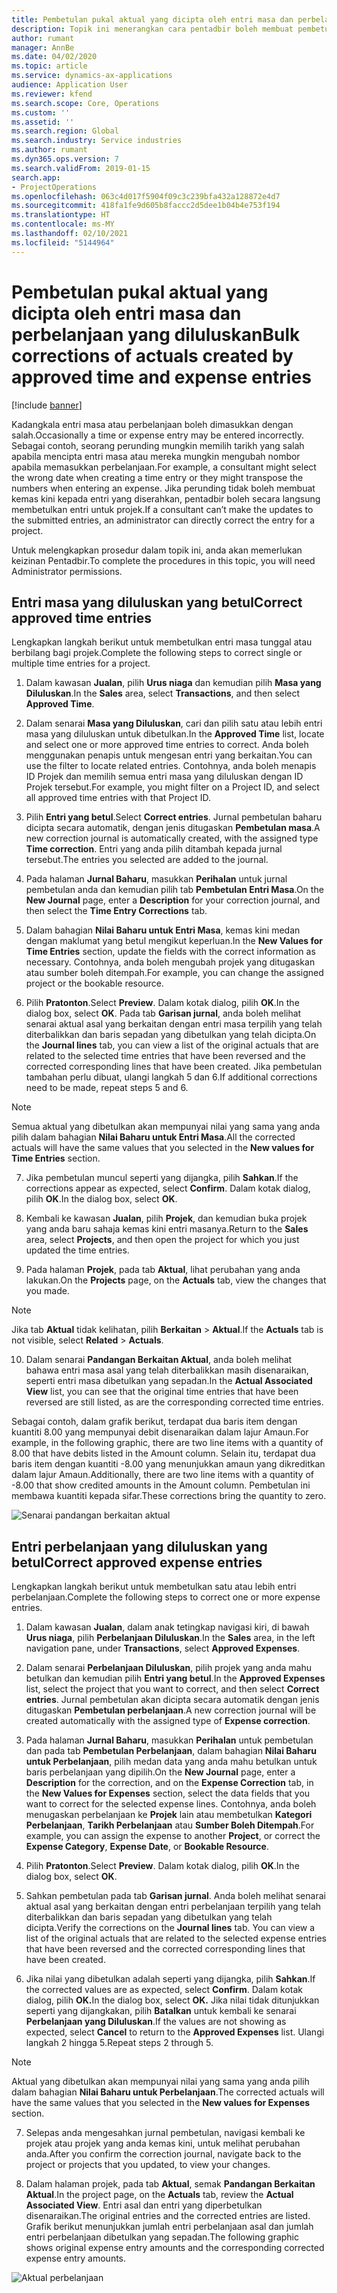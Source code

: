 ```yaml
---
title: Pembetulan pukal aktual yang dicipta oleh entri masa dan perbelanjaan yang diluluskan
description: Topik ini menerangkan cara pentadbir boleh membuat pembetulan tunggal atau pukal kepada entri masa atau perbelanjaan yang telah diluluskan jika pengebilan tidak lengkap.
author: rumant
manager: AnnBe
ms.date: 04/02/2020
ms.topic: article
ms.service: dynamics-ax-applications
audience: Application User
ms.reviewer: kfend
ms.search.scope: Core, Operations
ms.custom: ''
ms.assetid: ''
ms.search.region: Global
ms.search.industry: Service industries
ms.author: rumant
ms.dyn365.ops.version: 7
ms.search.validFrom: 2019-01-15
search.app:
- ProjectOperations
ms.openlocfilehash: 063c4d017f5904f09c3c239bfa432a128872e4d7
ms.sourcegitcommit: 418fa1fe9d605b8faccc2d5dee1b04b4e753f194
ms.translationtype: HT
ms.contentlocale: ms-MY
ms.lasthandoff: 02/10/2021
ms.locfileid: "5144964"
---
```

# <a name="bulk-corrections-of-actuals-created-by-approved-time-and-expense-entries"></a><span data-ttu-id="f583f-103">Pembetulan pukal aktual yang dicipta oleh entri masa dan perbelanjaan yang diluluskan</span><span class="sxs-lookup"><span data-stu-id="f583f-103">Bulk corrections of actuals created by approved time and expense entries</span></span>

[!include [banner](../includes/psa-now-project-operations.md)]

<span data-ttu-id="f583f-104">Kadangkala entri masa atau perbelanjaan boleh dimasukkan dengan salah.</span><span class="sxs-lookup"><span data-stu-id="f583f-104">Occasionally a time or expense entry may be entered incorrectly.</span></span> <span data-ttu-id="f583f-105">Sebagai contoh, seorang perunding mungkin memilih tarikh yang salah apabila mencipta entri masa atau mereka mungkin mengubah nombor apabila memasukkan perbelanjaan.</span><span class="sxs-lookup"><span data-stu-id="f583f-105">For example, a consultant might select the wrong date when creating a time entry or they might transpose the numbers when entering an expense.</span></span> <span data-ttu-id="f583f-106">Jika perunding tidak boleh membuat kemas kini kepada entri yang diserahkan, pentadbir boleh secara langsung membetulkan entri untuk projek.</span><span class="sxs-lookup"><span data-stu-id="f583f-106">If a consultant can’t make the updates to the submitted entries, an administrator can directly correct the entry for a project.</span></span>

<span data-ttu-id="f583f-107">Untuk melengkapkan prosedur dalam topik ini, anda akan memerlukan keizinan Pentadbir.</span><span class="sxs-lookup"><span data-stu-id="f583f-107">To complete the procedures in this topic, you will need Administrator permissions.</span></span>

## <a name="correct-approved-time-entries"></a><span data-ttu-id="f583f-108">Entri masa yang diluluskan yang betul</span><span class="sxs-lookup"><span data-stu-id="f583f-108">Correct approved time entries</span></span>     

<span data-ttu-id="f583f-109">Lengkapkan langkah berikut untuk membetulkan entri masa tunggal atau berbilang bagi projek.</span><span class="sxs-lookup"><span data-stu-id="f583f-109">Complete the following steps to correct single or multiple time entries for a project.</span></span>

1. <span data-ttu-id="f583f-110">Dalam kawasan **Jualan**, pilih **Urus niaga** dan kemudian pilih **Masa yang Diluluskan**.</span><span class="sxs-lookup"><span data-stu-id="f583f-110">In the **Sales** area, select **Transactions**, and then select **Approved Time**.</span></span> 

2. <span data-ttu-id="f583f-111">Dalam senarai **Masa yang Diluluskan**, cari dan pilih satu atau lebih entri masa yang diluluskan untuk dibetulkan.</span><span class="sxs-lookup"><span data-stu-id="f583f-111">In the **Approved Time** list, locate and select one or more approved time entries to correct.</span></span> <span data-ttu-id="f583f-112">Anda boleh menggunakan penapis untuk mengesan entri yang berkaitan.</span><span class="sxs-lookup"><span data-stu-id="f583f-112">You can use the filter to locate related entries.</span></span> <span data-ttu-id="f583f-113">Contohnya, anda boleh menapis ID Projek dan memilih semua entri masa yang diluluskan dengan ID Projek tersebut.</span><span class="sxs-lookup"><span data-stu-id="f583f-113">For example, you might filter on a Project ID, and select all approved time entries with that Project ID.</span></span>

3. <span data-ttu-id="f583f-114">Pilih **Entri yang betul**.</span><span class="sxs-lookup"><span data-stu-id="f583f-114">Select **Correct entries**.</span></span> <span data-ttu-id="f583f-115">Jurnal pembetulan baharu dicipta secara automatik, dengan jenis ditugaskan **Pembetulan masa**.</span><span class="sxs-lookup"><span data-stu-id="f583f-115">A new correction journal is automatically created, with the assigned type **Time correction**.</span></span> <span data-ttu-id="f583f-116">Entri yang anda pilih ditambah kepada jurnal tersebut.</span><span class="sxs-lookup"><span data-stu-id="f583f-116">The entries you selected are added to the journal.</span></span> 

4. <span data-ttu-id="f583f-117">Pada halaman **Jurnal Baharu**, masukkan **Perihalan** untuk jurnal pembetulan anda dan kemudian pilih tab **Pembetulan Entri Masa**.</span><span class="sxs-lookup"><span data-stu-id="f583f-117">On the **New Journal** page, enter a **Description** for your correction journal, and then select the **Time Entry Corrections** tab.</span></span>  
5. <span data-ttu-id="f583f-118">Dalam bahagian **Nilai Baharu untuk Entri Masa**, kemas kini medan dengan maklumat yang betul mengikut keperluan.</span><span class="sxs-lookup"><span data-stu-id="f583f-118">In the **New Values for Time Entries** section, update the fields with the correct information as necessary.</span></span> <span data-ttu-id="f583f-119">Contohnya, anda boleh mengubah projek yang ditugaskan atau sumber boleh ditempah.</span><span class="sxs-lookup"><span data-stu-id="f583f-119">For example, you can change the assigned project or the bookable resource.</span></span>

6. <span data-ttu-id="f583f-120">Pilih **Pratonton**.</span><span class="sxs-lookup"><span data-stu-id="f583f-120">Select **Preview**.</span></span> <span data-ttu-id="f583f-121">Dalam kotak dialog, pilih **OK**.</span><span class="sxs-lookup"><span data-stu-id="f583f-121">In the dialog box, select **OK**.</span></span> <span data-ttu-id="f583f-122">Pada tab **Garisan jurnal**, anda boleh melihat senarai aktual asal yang berkaitan dengan entri masa terpilih yang telah diterbalikkan dan baris sepadan yang dibetulkan yang telah dicipta.</span><span class="sxs-lookup"><span data-stu-id="f583f-122">On the **Journal lines** tab, you can view a list of the original actuals that are related to the selected time entries that have been reversed and the corrected corresponding lines that have been created.</span></span> <span data-ttu-id="f583f-123">Jika pembetulan tambahan perlu dibuat, ulangi langkah 5 dan 6.</span><span class="sxs-lookup"><span data-stu-id="f583f-123">If additional corrections need to be made, repeat steps 5 and 6.</span></span> 

> [!NOTE]
> <span data-ttu-id="f583f-124">Semua aktual yang dibetulkan akan mempunyai nilai yang sama yang anda pilih dalam bahagian **Nilai Baharu untuk Entri Masa**.</span><span class="sxs-lookup"><span data-stu-id="f583f-124">All the corrected actuals will have the same values that you selected in the **New values for Time Entries** section.</span></span>

7. <span data-ttu-id="f583f-125">Jika pembetulan muncul seperti yang dijangka, pilih **Sahkan**.</span><span class="sxs-lookup"><span data-stu-id="f583f-125">If the corrections appear as expected, select **Confirm**.</span></span> <span data-ttu-id="f583f-126">Dalam kotak dialog, pilih **OK**.</span><span class="sxs-lookup"><span data-stu-id="f583f-126">In the dialog box, select **OK**.</span></span>

8. <span data-ttu-id="f583f-127">Kembali ke kawasan **Jualan**, pilih **Projek**, dan kemudian buka projek yang anda baru sahaja kemas kini entri masanya.</span><span class="sxs-lookup"><span data-stu-id="f583f-127">Return to the **Sales** area, select **Projects**, and then open the project for which you just updated the time entries.</span></span> 

9. <span data-ttu-id="f583f-128">Pada halaman **Projek**, pada tab **Aktual**, lihat perubahan yang anda lakukan.</span><span class="sxs-lookup"><span data-stu-id="f583f-128">On the **Projects** page, on the **Actuals** tab, view the changes that you made.</span></span> 

> [!NOTE]
> <span data-ttu-id="f583f-129">Jika tab **Aktual** tidak kelihatan, pilih **Berkaitan** > **Aktual**.</span><span class="sxs-lookup"><span data-stu-id="f583f-129">If the **Actuals** tab is not visible, select **Related** > **Actuals**.</span></span>  

10. <span data-ttu-id="f583f-130">Dalam senarai **Pandangan Berkaitan Aktual**, anda boleh melihat bahawa entri masa asal yang telah diterbalikkan masih disenaraikan, seperti entri masa dibetulkan yang sepadan.</span><span class="sxs-lookup"><span data-stu-id="f583f-130">In the **Actual Associated View** list, you can see that the original time entries that have been reversed are still listed, as are the corresponding corrected time entries.</span></span> 

<span data-ttu-id="f583f-131">Sebagai contoh, dalam grafik berikut, terdapat dua baris item dengan kuantiti 8.00 yang mempunyai debit disenaraikan dalam lajur Amaun.</span><span class="sxs-lookup"><span data-stu-id="f583f-131">For example, in the following graphic, there are two line items with a quantity of 8.00 that have debits listed in the Amount column.</span></span> <span data-ttu-id="f583f-132">Selain itu, terdapat dua baris item dengan kuantiti -8.00 yang menunjukkan amaun yang dikreditkan dalam lajur Amaun.</span><span class="sxs-lookup"><span data-stu-id="f583f-132">Additionally, there are two line items with a quantity of -8.00 that show credited amounts in the Amount column.</span></span> <span data-ttu-id="f583f-133">Pembetulan ini membawa kuantiti kepada sifar.</span><span class="sxs-lookup"><span data-stu-id="f583f-133">These corrections bring the quantity to zero.</span></span>

![Senarai pandangan berkaitan aktual](https://github.com/MicrosoftDocs/dynamics-365-customer-engagement-pr/blob/bulk-corrections-actuals-created-by-approved-time-expense-entries.md/time-actuals.png)
 
## <a name="correct-approved-expense-entries"></a><span data-ttu-id="f583f-135">Entri perbelanjaan yang diluluskan yang betul</span><span class="sxs-lookup"><span data-stu-id="f583f-135">Correct approved expense entries</span></span>

<span data-ttu-id="f583f-136">Lengkapkan langkah berikut untuk membetulkan satu atau lebih entri perbelanjaan.</span><span class="sxs-lookup"><span data-stu-id="f583f-136">Complete the following steps to correct one or more expense entries.</span></span> 

1. <span data-ttu-id="f583f-137">Dalam kawasan **Jualan**, dalam anak tetingkap navigasi kiri, di bawah **Urus niaga**, pilih **Perbelanjaan Diluluskan**.</span><span class="sxs-lookup"><span data-stu-id="f583f-137">In the **Sales** area, in the left navigation pane, under **Transactions**, select **Approved Expenses**.</span></span>

2. <span data-ttu-id="f583f-138">Dalam senarai **Perbelanjaan Diluluskan**, pilih projek yang anda mahu betulkan dan kemudian pilih **Entri yang betul**.</span><span class="sxs-lookup"><span data-stu-id="f583f-138">In the **Approved Expenses** list, select the project that you want to correct, and then select **Correct entries**.</span></span> <span data-ttu-id="f583f-139">Jurnal pembetulan akan dicipta secara automatik dengan jenis ditugaskan **Pembetulan perbelanjaan**.</span><span class="sxs-lookup"><span data-stu-id="f583f-139">A new correction journal will be created automatically with the assigned type of **Expense correction**.</span></span> 

3. <span data-ttu-id="f583f-140">Pada halaman **Jurnal Baharu**, masukkan **Perihalan** untuk pembetulan dan pada tab **Pembetulan Perbelanjaan**, dalam bahagian **Nilai Baharu untuk Perbelanjaan**, pilih medan data yang anda mahu betulkan untuk baris perbelanjaan yang dipilih.</span><span class="sxs-lookup"><span data-stu-id="f583f-140">On the **New Journal** page, enter a **Description** for the correction, and on the **Expense Correction** tab, in the **New Values for Expenses** section, select the data fields that you want to correct for the selected expense lines.</span></span> <span data-ttu-id="f583f-141">Contohnya, anda boleh menugaskan perbelanjaan ke **Projek** lain atau membetulkan **Kategori Perbelanjaan**, **Tarikh Perbelanjaan** atau **Sumber Boleh Ditempah**.</span><span class="sxs-lookup"><span data-stu-id="f583f-141">For example, you can assign the expense to another **Project**, or correct the **Expense Category**, **Expense Date**, or **Bookable Resource**.</span></span>

4. <span data-ttu-id="f583f-142">Pilih **Pratonton**.</span><span class="sxs-lookup"><span data-stu-id="f583f-142">Select **Preview**.</span></span> <span data-ttu-id="f583f-143">Dalam kotak dialog, pilih **OK**.</span><span class="sxs-lookup"><span data-stu-id="f583f-143">In the dialog box, select **OK**.</span></span> 

5. <span data-ttu-id="f583f-144">Sahkan pembetulan pada tab **Garisan jurnal**. Anda boleh melihat senarai aktual asal yang berkaitan dengan entri perbelanjaan terpilih yang telah diterbalikkan dan baris sepadan yang dibetulkan yang telah dicipta.</span><span class="sxs-lookup"><span data-stu-id="f583f-144">Verify the corrections on the **Journal lines** tab. You can view a list of the original actuals that are related to the selected expense entries that have been reversed and the corrected corresponding lines that have been created.</span></span>

6. <span data-ttu-id="f583f-145">Jika nilai yang dibetulkan adalah seperti yang dijangka, pilih **Sahkan**.</span><span class="sxs-lookup"><span data-stu-id="f583f-145">If the corrected values are as expected, select **Confirm**.</span></span> <span data-ttu-id="f583f-146">Dalam kotak dialog, pilih **OK.**</span><span class="sxs-lookup"><span data-stu-id="f583f-146">In the dialog box, select **OK.**</span></span> <span data-ttu-id="f583f-147">Jika nilai tidak ditunjukkan seperti yang dijangkakan, pilih **Batalkan** untuk kembali ke senarai **Perbelanjaan yang Diluluskan**.</span><span class="sxs-lookup"><span data-stu-id="f583f-147">If the values are not showing as expected, select **Cancel** to return to the **Approved Expenses** list.</span></span> <span data-ttu-id="f583f-148">Ulangi langkah 2 hingga 5.</span><span class="sxs-lookup"><span data-stu-id="f583f-148">Repeat steps 2 through 5.</span></span> 

> [!NOTE]
> <span data-ttu-id="f583f-149">Aktual yang dibetulkan akan mempunyai nilai yang sama yang anda pilih dalam bahagian **Nilai Baharu untuk Perbelanjaan**.</span><span class="sxs-lookup"><span data-stu-id="f583f-149">The corrected actuals will have the same values that you selected in the **New values for Expenses** section.</span></span>

7. <span data-ttu-id="f583f-150">Selepas anda mengesahkan jurnal pembetulan, navigasi kembali ke projek atau projek yang anda kemas kini, untuk melihat perubahan anda.</span><span class="sxs-lookup"><span data-stu-id="f583f-150">After you confirm the correction journal, navigate back to the project or projects that you updated, to view your changes.</span></span>  

8. <span data-ttu-id="f583f-151">Dalam halaman projek, pada tab **Aktual**, semak **Pandangan Berkaitan Aktual**.</span><span class="sxs-lookup"><span data-stu-id="f583f-151">In the project page, on the **Actuals** tab, review the **Actual Associated View**.</span></span> <span data-ttu-id="f583f-152">Entri asal dan entri yang diperbetulkan disenaraikan.</span><span class="sxs-lookup"><span data-stu-id="f583f-152">The original entries and the corrected entries are listed.</span></span> <span data-ttu-id="f583f-153">Grafik berikut menunjukkan jumlah entri perbelanjaan asal dan jumlah entri perbelanjaan dibetulkan yang sepadan.</span><span class="sxs-lookup"><span data-stu-id="f583f-153">The following graphic shows original expense entry amounts and the corresponding corrected expense entry amounts.</span></span> 

![Aktual perbelanjaan](https://user-images.githubusercontent.com/60806505/77122219-4cd52900-69fa-11ea-8349-ccd2ffebf640.png)

